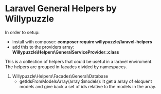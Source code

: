 # Laravel General Helpers by Willypuzzle

In order to setup:
 * Install with composer: **composer require willypuzzle/laravel-helpers**
 * add this to the providers array: **Willypuzzle\Helpers\GeneralServiceProvider::class**

This is a collection of helpers that could be useful in a laravel enviroment.
The helpers are grouped in facades divided by namespaces.

1. Willypuzzle\Helpers\Facades\General\Database
   * getIdsFromModelsArray(array $models): It get a array of eloquent models and give back a set of ids relative to the models in the array.